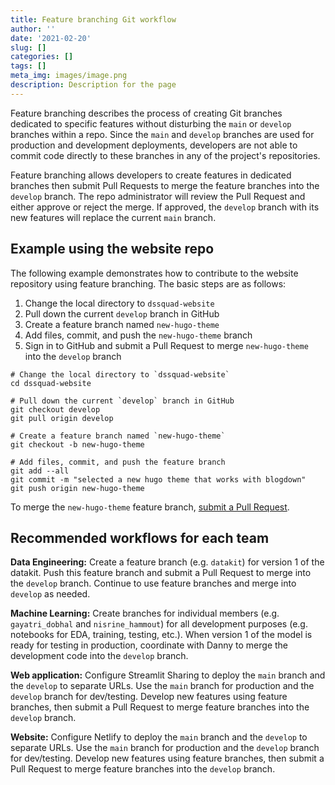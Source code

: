 ```yaml
---
title: Feature branching Git workflow
author: ''
date: '2021-02-20'
slug: []
categories: []
tags: []
meta_img: images/image.png
description: Description for the page
---
```


Feature branching describes the process of creating Git branches dedicated to specific features without disturbing the `main` or `develop` branches within a repo. Since the `main` and `develop` branches are used for production and development deployments, developers are not able to commit code directly to these branches in any of the project's repositories.

Feature branching allows developers to create features in dedicated branches then submit Pull Requests to merge the feature branches into the `develop` branch. The repo administrator will review the Pull Request and either approve or reject the merge. If approved, the `develop` branch with its new features will replace the current `main` branch.

## Example using the website repo

The following example demonstrates how to contribute to the website repository using feature branching. The basic steps are as follows:

1. Change the local directory to `dssquad-website` 
2. Pull down the current `develop` branch in GitHub
3. Create a feature branch named `new-hugo-theme`
4. Add files, commit, and push the `new-hugo-theme` branch
5. Sign in to GitHub and submit a Pull Request to merge `new-hugo-theme` into the `develop` branch

```
# Change the local directory to `dssquad-website` 
cd dssquad-website

# Pull down the current `develop` branch in GitHub
git checkout develop
git pull origin develop

# Create a feature branch named `new-hugo-theme`
git checkout -b new-hugo-theme

# Add files, commit, and push the feature branch
git add --all
git commit -m "selected a new hugo theme that works with blogdown"
git push origin new-hugo-theme
```

To merge the `new-hugo-theme` feature branch, [submit a Pull Request](https://dssquad-docs.netlify.app/blog/2021-02-20-pull-requests/).

## Recommended workflows for each team

**Data Engineering:** Create a feature branch (e.g. `datakit`) for version 1 of the datakit. Push this feature branch and submit a Pull Request to merge into the `develop` branch. Continue to use feature branches and merge into `develop` as needed. 

**Machine Learning:** Create branches for individual members (e.g. `gayatri_dobhal` and `nisrine_hammout`) for all development purposes (e.g. notebooks for EDA, training, testing, etc.). When version 1 of the model is ready for testing in production, coordinate with Danny to merge the development code into the `develop` branch.

**Web application:** Configure Streamlit Sharing to deploy the `main` branch and the `develop` to separate URLs. Use the `main` branch for production and the `develop` branch for dev/testing. Develop new features using feature branches, then submit a Pull Request to merge feature branches into the `develop` branch. 

**Website:** Configure Netlify to deploy the `main` branch and the `develop` to separate URLs. Use the `main` branch for production and the `develop` branch for dev/testing. Develop new features using feature branches, then submit a Pull Request to merge feature branches into the `develop` branch.